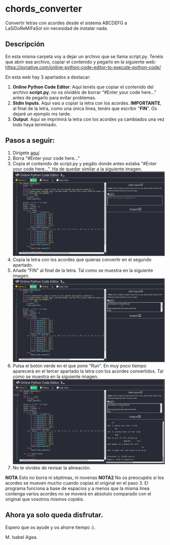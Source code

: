 # chords_converter
Convertir letras con acordes desde el sistema ABCDEFG a LaSiDoReMiFaSol sin necesidad de instalar nada.

## Descripción

En esta misma carpeta voy a dejar un archivo que se llama script.py. Tenéis que abrir ese archivo, copiar el contenido y pegarlo en la siguiente web: https://pynative.com/online-python-code-editor-to-execute-python-code/

En esta web hay 3 apartados a destacar:
1. **Online Python Code Editor**: Aquí tenéis que copiar el contenido del archivo **script.py**, no os olvidéis de borrar "#Enter your code here..." antes de pegarlo para evitar problemas.
2. **Stdin Inputs**. Aquí vais a copiar la letra con los acordes. **IMPORTANTE**, al final de la letra, como una única línea, tenéis que escribir "**FIN**". Os dejaré un ejemplo ms tarde.
3. **Output**. Aquí se imprimirá la letra con los acordes ya cambiados una vez todo haya  terminado.

## Pasos a seguir:
1. Dirígete [aquí](https://pynative.com/online-python-code-editor-to-execute-python-code/)
2. Borra "#Enter your code here..."
3. Copia el contenido de script.py y pegálo donde antes estaba "#Enter your code here...". Ha de quedar similar a la siguiente imagen.
![alt text](https://github.com/Iagea/chords_converter/blob/main/step1.png)
4. Copia la letra con los acordes que quieras convertir en el segundo apartado. 
5. Añade "FIN" al final de la letra. Tal como se muestra en la siguiente imagen.
![alt text](https://github.com/Iagea/chords_converter/blob/main/step2.png)
6. Pulsa el botón verde en el que pone "Run". En muy poco tiempo aparecerá en el tercer apartado la letra con los acordes convertidos. Tal como se muestra en la siguiente imagen.
![alt text](https://github.com/Iagea/chords_converter/blob/main/output.png)
7. No te olvides de revisar la alineación.

**NOTA** Esto no borra ni séptimas, ni novenas
**NOTA2** No os preocupéis si los acordes se mueven mucho cuando copias el original en el paso 3. El programa funciona a base de espacios y a menos que la misma línea contenga varios acordes no se moverá en absoluto comparado con el original que vosotros mismos copiéis. 

## Ahora ya solo queda disfrutar.
Espero que os ayude y os ahorre tiempo :).

M. Isabel Agea.
